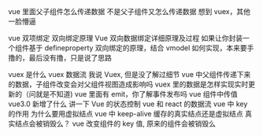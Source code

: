 vue 里面父子组件怎么传递数据
不是父子组件又怎么传递数据 想到 vuex，其他一脸懵逼

vue 双项绑定
双向绑定原理
Vue 双向数据绑定详细原理及过程
如果让你封装一个组件基于 defineproperty 双向绑定的原理，结合 vmodel 如何实现，本来要手撸的，最后没有撸，只是说了思路

vuex 是什么
vuex 数据流
我说 Vuex, 但是没了解过细节
vue 中父组件传递下来的数据，子组件改变会对父组件视图造成影响吗
vuex 里的数据是怎样实现实时更新的（问就是不知道)
vue 里面有 emit，你了解事件发布吗
vue 组件中传值
vue3.0 新增了什么
讲一下 Vue 的状态控制
vue 和 react 的数据流
vue 中 key 的作用
为什么要用虚拟结点
vue 中 keep-alive 缓存的真实结点还是虚拟结点
真实结点会被销毁么？
vue 改变组件的 key 值, 原来的组件会被销毁么
